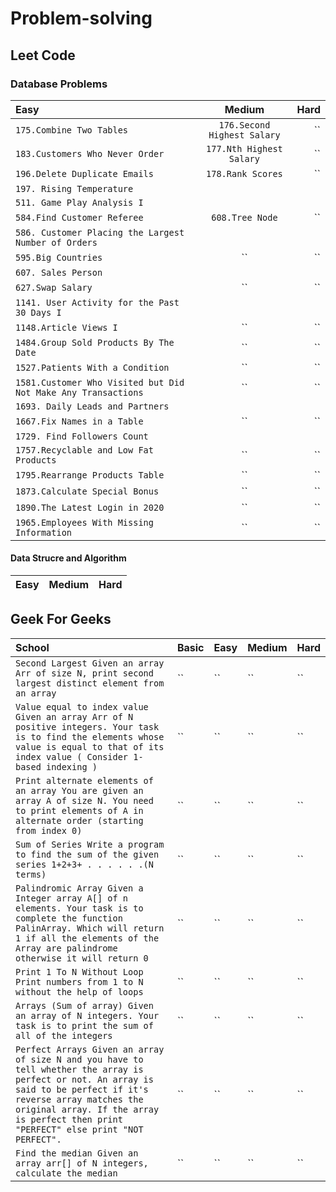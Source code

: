 # Problem-solving
  ## Leet Code
 
 ### Database Problems
 
  |Easy|Medium|Hard|
  | :------------ |   :-----------:       | --------: |
  |`175.Combine Two Tables`| `176.Second Highest Salary` | ``|
  |`183.Customers Who Never Order`| `177.Nth Highest Salary` | ``|
  |`196.Delete Duplicate Emails`| `178.Rank Scores` | ``|
  |`197. Rising Temperature`|||
  |`511. Game Play Analysis I`|||
  |`584.Find Customer Referee` | `608.Tree Node` | ``|
  |`586. Customer Placing the Largest Number of Orders`|||
  |`595.Big Countries` | `` | ``|
  |`607. Sales Person`|||
  |`627.Swap Salary` | `` | ``|
  |`1141. User Activity for the Past 30 Days I`|||
  |`1148.Article Views I `| `` | ``|
  |`1484.Group Sold Products By The Date`| `` | ``|
  |`1527.Patients With a Condition `| `` | ``|
  |`1581.Customer Who Visited but Did Not Make Any Transactions` | `` | ``|
  |`1693. Daily Leads and Partners`|||
  |`1667.Fix Names in a Table` | `` | ``|
  |`1729. Find Followers Count`|||
  |`1757.Recyclable and Low Fat Products` | `` | ``|
  |`1795.Rearrange Products Table` | `` | ``|
  |`1873.Calculate Special Bonus`| `` | ``|
  |`1890.The Latest Login in 2020`| `` | ``|
  |`1965.Employees With Missing Information`| `` | ``|
         


  #### Data Strucre and Algorithm
  |Easy|Medium|Hard|
  | :------------ |   :-----------       | -------- |
 

 ## Geek For Geeks
 |School|Basic|Easy|Medium|Hard|
 | :---- |   :--- | :--- | :--- | :--- |
 |`Second Largest Given an array Arr of size N, print second largest distinct element from an array`| `` | ``| `` | `` |
 |`Value equal to index value Given an array Arr of N positive integers. Your task is to find the elements whose value is equal to that of its index value ( Consider 1-based indexing )`| `` | ``| `` | `` |
 |`Print alternate elements of an array You are given an array A of size N. You need to print elements of A in alternate order (starting from index 0)`| `` | ``| `` | `` |
 |`Sum of Series Write a program to find the sum of the given series 1+2+3+ . . . . . .(N terms) `| `` | ``| `` | `` |
 |`Palindromic Array Given a Integer array A[] of n elements. Your task is to complete the function PalinArray. Which will return 1 if all the elements of the Array are palindrome otherwise it will return 0`| `` | ``| `` | `` |
 |`Print 1 To N Without Loop Print numbers from 1 to N without the help of loops`| `` | ``| `` | `` |
 |`Arrays (Sum of array) Given an array of N integers. Your task is to print the sum of all of the integers`| `` | ``| `` | `` |
 |`Perfect Arrays Given an array of size N and you have to tell whether the array is perfect or not. An array is said to be perfect if it's reverse array matches the original array. If the array is perfect then print "PERFECT" else print "NOT PERFECT".`| `` | ``| `` | `` |
 |`Find the median Given an array arr[] of N integers, calculate the median`| `` | ``| `` | `` |

 

  

